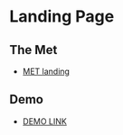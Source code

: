# Landing Page

## The Met
- [MET landing](https://www.figma.com/file/lSR1m42L9YwzQwzzxKwHpw/THE-MET)

## Demo
- [DEMO LINK](https://andrewsrgn.github.io/landing_the-met/)
